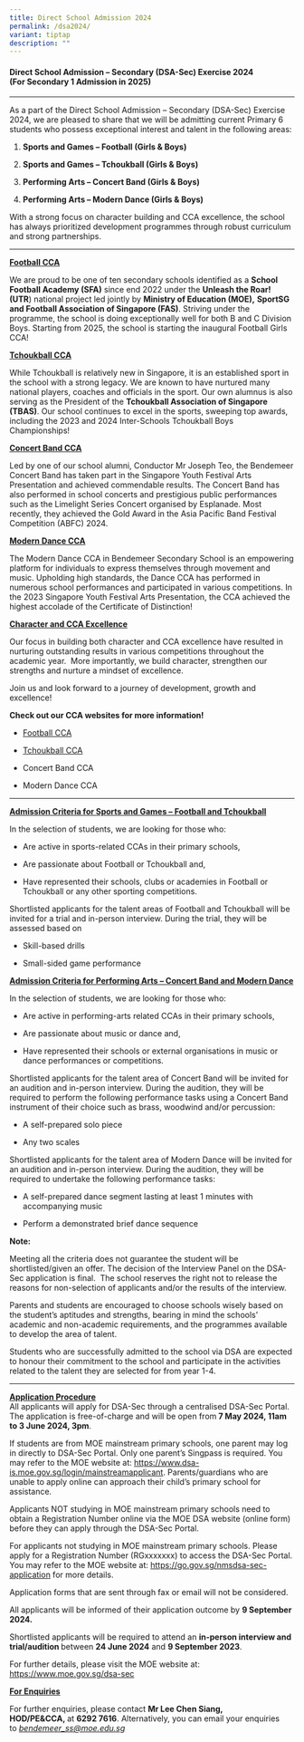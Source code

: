 ```yaml
---
title: Direct School Admission 2024
permalink: /dsa2024/
variant: tiptap
description: ""
---
```

<h4><strong>Direct School Admission – Secondary (DSA-Sec) Exercise 2024</strong><br><strong>(For Secondary 1 Admission in 2025)</strong></h4>
<hr>
<p>As a part of the Direct School Admission – Secondary (DSA-Sec) Exercise
2024, we are pleased to share that we will be admitting current Primary
6 students who possess exceptional interest and talent in the following
areas:</p>
<ol data-tight="true" class="tight">
<li>
<p><strong>Sports and Games – Football (Girls &amp; Boys)</strong>
</p>
</li>
<li>
<p><strong>Sports and Games – Tchoukball (Girls &amp; Boys)</strong>
</p>
</li>
<li>
<p><strong>Performing Arts – Concert Band (Girls &amp; Boys)</strong>
</p>
</li>
<li>
<p><strong>Performing Arts – Modern Dance (Girls &amp; Boys)</strong>
</p>
</li>
</ol>
<p>With a strong focus on character building and CCA excellence, the school
has always prioritized development programmes through robust curriculum
and strong partnerships.</p>
<hr>
<p><strong><u>Football CCA</u></strong>
</p>
<p>We are proud to be one of ten secondary schools identified as a <strong>School Football Academy (SFA)</strong> since
end 2022 under the <strong>Unleash the Roar! (UTR</strong>) national project
led jointly by <strong>Ministry of Education (MOE),</strong>  <strong>SportSG and Football Association of Singapore (FAS)</strong>.
Striving under the programme, the school is doing exceptionally well for
both B and C Division Boys. Starting from 2025, the school is starting
the inaugural Football Girls CCA!</p>
<p><strong><u>Tchoukball CCA</u></strong>
</p>
<p>While Tchoukball is relatively new in Singapore, it is an established
sport in the school with a strong legacy. We are known to have nurtured
many national players, coaches and officials in the sport. Our own alumnus
is also serving as the President of the <strong>Tchoukball Association of Singapore (TBAS)</strong>.
Our school continues to excel in the sports, sweeping top awards, including
the 2023 and 2024 Inter-Schools Tchoukball Boys Championships!</p>
<p><strong><u>Concert Band CCA</u></strong>
</p>
<p>Led by one of our school alumni, Conductor Mr Joseph Teo, the Bendemeer
Concert Band has taken part in the Singapore Youth Festival Arts Presentation
and achieved commendable results. The Concert Band has also performed in
school concerts and prestigious public performances such as the Limelight
Series Concert organised by Esplanade. Most recently, they achieved the
Gold Award in the Asia Pacific Band Festival Competition (ABFC) 2024.</p>
<p><strong><u>Modern Dance CCA</u></strong>
</p>
<p>The Modern Dance CCA in Bendemeer Secondary School is an empowering platform
for individuals to express themselves through movement and music. Upholding
high standards, the Dance CCA has performed in numerous school performances
and participated in various competitions. In the 2023 Singapore Youth Festival
Arts Presentation, the CCA achieved the highest accolade of the Certificate
of Distinction!</p>
<p><strong><u>Character and CCA Excellence</u></strong>
</p>
<p>Our focus in building both character and CCA excellence have resulted
in nurturing outstanding results in various competitions throughout the
academic year. &nbsp;More importantly, we build character, strengthen our
strengths and nurture a mindset of excellence.</p>
<p>Join us and look forward to a journey of development, growth and excellence!
&nbsp;</p>
<p><strong>Check out our CCA websites for more information!</strong>
</p>
<ul data-tight="true" class="tight">
<li>
<p><a href="/cca/sports/football/" rel="noopener noreferrer nofollow" target="_blank">Football CCA</a>
</p>
</li>
<li>
<p><a href="/cca/sports/tchoukball/" rel="noopener noreferrer nofollow" target="_blank">Tchoukball CCA</a>
</p>
</li>
<li>
<p>Concert Band CCA</p>
</li>
<li>
<p>Modern Dance CCA</p>
</li>
</ul>
<hr>
<p><strong><u>Admission Criteria for Sports and Games – Football and Tchoukball</u></strong>
</p>
<p>In the selection of students, we are looking for those who:</p>
<ul data-tight="true" class="tight">
<li>
<p>Are active in sports-related CCAs in their primary schools,</p>
</li>
<li>
<p>Are passionate about Football or Tchoukball and,</p>
</li>
<li>
<p>Have represented their schools, clubs or academies in Football or Tchoukball
or any other sporting competitions.</p>
</li>
</ul>
<p>Shortlisted applicants for the talent areas of Football and Tchoukball
will be invited for a trial and in-person interview. During the trial,
they will be assessed based on</p>
<ul data-tight="true" class="tight">
<li>
<p>Skill-based drills</p>
</li>
<li>
<p>Small-sided game performance</p>
</li>
</ul>
<p><strong><u>Admission Criteria for Performing Arts – Concert Band and Modern Dance</u></strong>
</p>
<p>In the selection of students, we are looking for those who:</p>
<ul data-tight="true" class="tight">
<li>
<p>Are active in performing-arts related CCAs in their primary schools,</p>
</li>
<li>
<p>Are passionate about music or dance and,</p>
</li>
<li>
<p>Have represented their schools or external organisations in music or dance
performances or competitions.</p>
</li>
</ul>
<p>Shortlisted applicants for the talent area of Concert Band will be invited
for an audition and in-person interview. During the audition, they will
be required to perform the following performance tasks using a Concert
Band instrument of their choice such as brass, woodwind and/or percussion:</p>
<ul data-tight="true" class="tight">
<li>
<p>A self-prepared solo piece</p>
</li>
<li>
<p>Any two scales</p>
</li>
</ul>
<p>Shortlisted applicants for the talent area of Modern Dance will be invited
for an audition and in-person interview. During the audition, they will
be required to undertake the following performance tasks:</p>
<ul data-tight="true" class="tight">
<li>
<p>A self-prepared dance segment lasting at least 1 minutes with accompanying
music</p>
</li>
<li>
<p>Perform a demonstrated brief dance sequence</p>
</li>
</ul>
<p><strong>Note:</strong>
</p>
<p>Meeting all the criteria does not guarantee the student will be shortlisted/given
an offer. The decision of the Interview Panel on the DSA-Sec application
is final.&nbsp; The school reserves the right not to release the reasons
for non-selection of applicants and/or the results of the interview.</p>
<p>Parents and students are encouraged to choose schools wisely based on
the student’s aptitudes and strengths, bearing in mind the schools’ academic
and non-academic requirements, and the programmes available to develop
the area of talent.</p>
<p>Students who are successfully admitted to the school via DSA are expected
to honour their commitment to the school and participate in the activities
related to the talent they are selected for from year 1-4.</p>
<hr>
<p><strong><u>Application Procedure</u></strong> 
<br>All applicants will apply for DSA-Sec through a centralised DSA-Sec Portal.
The application is free-of-charge and will be open from<strong> 7 May 2024, 11am to 3 June 2024, 3pm</strong>.</p>
<p>If students are from MOE mainstream primary schools, one parent may log
in directly to DSA-Sec Portal. Only one parent’s Singpass is required.
You may refer to the MOE website at: <a href="https://www.dsa-is.moe.gov.sg/login/mainstreamapplicant" rel="noopener noreferrer nofollow" target="_blank">https://www.dsa-is.moe.gov.sg/login/mainstreamapplicant</a>.
Parents/guardians who are unable to apply online can approach their child’s
primary school for assistance.</p>
<p>Applicants NOT studying in MOE mainstream primary schools need to obtain
a Registration Number online via the MOE DSA website (online form) before
they can apply through the DSA-Sec Portal.</p>
<p>For applicants not studying in MOE mainstream primary schools. Please
apply for a Registration Number (RGxxxxxxx) to access the DSA-Sec Portal.
You may refer to the MOE website at: <a href="https://go.gov.sg/nmsdsa-sec-application" rel="noopener noreferrer nofollow" target="_blank">https://go.gov.sg/nmsdsa-sec-application</a> for
more details.</p>
<p>Application forms that are sent through fax or email will not be considered.</p>
<p>All applicants will be informed of their application outcome by <strong>9 September 2024.</strong>
</p>
<p>Shortlisted applicants will be required to attend an <strong>in-person interview and trial/audition </strong>between&nbsp;<strong>24 June 2024</strong>&nbsp;and&nbsp;<strong>9 September 2023</strong>.</p>
<p>For further details, please visit the MOE website at: <a href="https://www.moe.gov.sg/dsa-sec" rel="noopener noreferrer nofollow" target="_blank">https://www.moe.gov.sg/dsa-sec</a>
</p>
<p><strong><u>For Enquiries</u></strong>
</p>
<p>For further enquiries, please contact&nbsp;<strong>Mr Lee Chen Siang, HOD/PE&amp;CCA,&nbsp;</strong>at&nbsp;<strong>6292 7616</strong>.
Alternatively, you can email your enquiries to&nbsp;<em><a href="bendemeer_ss@moe.edu.sg" rel="noopener noreferrer nofollow" target="_blank">bendemeer_ss@moe.edu.sg</a></em>
</p>